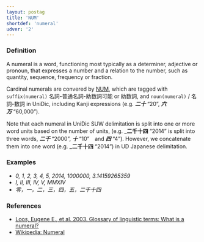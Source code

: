 ```yaml
---
layout: postag
title: 'NUM'
shortdef: 'numeral'
udver: '2'
---
```


### Definition

A numeral is a word, functioning most typically as a determiner,
adjective or pronoun, that expresses a number and a relation to the
number, such as quantity, sequence, frequency or fraction.

Cardinal numerals are convered by [NUM](),
which are tagged with `suffix(numeral)` 名詞-普通名詞-助数詞可能 or 助数詞, and `noun(numeral)` / 名詞-数詞 in UniDic,
including Kanji expressions
(e.g. _<b>二十</b>_&nbsp;“20”, _<b>六万</b>_&nbsp;“60,000”).



Note that each numeral in UniDic SUW delimitation is split into one or more word units 
based on the number of units, (e.g. _<b>二千十四</b>&nbsp;“2014”
is split into three words, 
 _<b>二千</b>_&nbsp;“2000”, _<b>十</b>_&nbsp;“10”　and
_<b>四</b>_&nbsp;“4”).
However, we concatenate them into one word (e.g. _<b>二千十四</b>&nbsp;“2014”) in UD Japanese delimitation.


### Examples

- _0, 1, 2, 3, 4, 5, 2014, 1000000, 3.14159265359_
- _I, II, III, IV, V, MMXIV_
- _零，一，二，三，四，五，二千十四_

### References

- [Loos, Eugene E., et al. 2003. Glossary of linguistic terms: What is a numeral?](http://www-01.sil.org/linguistics/GlossaryOfLinguisticTerms/WhatIsANumeral.htm)
- [Wikipedia: Numeral](http://en.wikipedia.org/wiki/Numeral_%28linguistics%29) 
